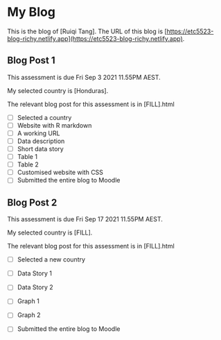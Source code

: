 # My Blog


This is the blog of [Ruiqi Tang].
The URL of this blog is [https://etc5523-blog-richy.netlify.app](https://etc5523-blog-richy.netlify.app).

## Blog Post 1

This assessment is due Fri Sep 3 2021 11.55PM AEST.

My selected country is [Honduras].

The relevant blog post for this assessment is in [FILL].html

- [ ] Selected a country
- [ ] Website with R markdown 
- [ ] A working URL
- [ ] Data description
- [ ] Short data story
- [ ] Table 1
- [ ] Table 2
- [ ] Customised website with CSS
- [ ] Submitted the entire blog to Moodle

## Blog Post 2

This assessment is due Fri Sep 17 2021 11.55PM AEST.

My selected country is [FILL].

The relevant blog post for this assessment is in [FILL].html

- [ ] Selected a new country
- [ ] Data Story 1
- [ ] Data Story 2
- [ ] Graph 1
- [ ] Graph 2
- [ ] Submitted the entire blog to Moodle

